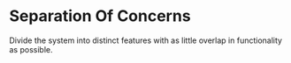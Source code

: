 # Separation Of Concerns

Divide the system into distinct features with as little overlap in functionality as possible. 